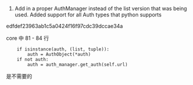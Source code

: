 1. Add in a proper AuthManager instead of the list version that was being used.
Added support for all Auth types that python supports


edfdef23963ab1c5a0424f16f97cdc39dccae34a


core 中 81 - 84 行

        if isinstance(auth, (list, tuple)):
            auth = AuthObject(*auth)
        if not auth:
            auth = auth_manager.get_auth(self.url)
是不需要的
